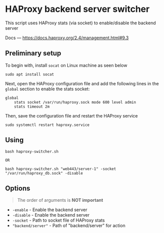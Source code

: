 # HAProxy backend server switcher

This script uses HAProxy stats (via socket) to enable/disable the backend server

Docs — https://docs.haproxy.org/2.4/management.html#9.3

## Preliminary setup

To begin with, install `socat` on Linux machine as seen below

```
sudo apt install socat
```

Next, open the HAProxy configuration file and add the following lines in the `global` section to enable the stats socket:

```
global
    stats socket /var/run/haproxy.sock mode 600 level admin
    stats timeout 2m
```

Then, save the configuration file and restart the HAProxy service

```
sudo systemctl restart haproxy.service
```

## Using

```shell
bash haproxy-switcher.sh

OR

bash haproxy-switcher.sh "web443/server-1" -socket "/var/run/haproxy_db.sock" -disable
```

## Options

> The order of arguments is **NOT important**

- `-enable` - Enable the backend server
- `-disable` - Enable the backend server
- `-socket` - Path to socket file of HAProxy stats
- `"backend/server"` - Path of "backend/server" for action 
